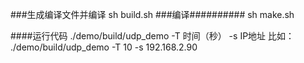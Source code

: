 ###生成编译文件并编译
sh build.sh
###编译##########
sh make.sh

####运行代码
./demo/build/udp_demo -T 时间（秒） -s IP地址
比如：
./demo/build/udp_demo -T 10 -s 192.168.2.90


